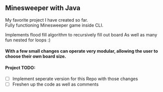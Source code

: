 ## Minesweeper with Java  

My favorite project I have created so far.  
Fully functioning Minesweeper game inside CLI.  

Implements flood fill algorithm to recursively fill out board 
As well as many fun nested for loops :)  

#### With a few small changes can operate very modular, allowing the user to choose their own board size.  

#### Project TODO: 
- [ ] Implement seperate version for this Repo with those changes  
- [ ] Freshen up the code as well as comments  
